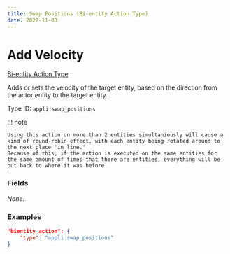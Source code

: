 ```yaml
---
title: Swap Positions (Bi-entity Action Type)
date: 2022-11-03
---
```


# Add Velocity

[Bi-entity Action Type](../bientity_action_types.md)

Adds or sets the velocity of the target entity, based on the direction from the actor entity to the target entity.

Type ID: `appli:swap_positions`

!!! note

    Using this action on more than 2 entities simultaniously will cause a kind of round-robin effect, with each entity being rotated around to the next place 'in line.'
    Because of this, if the action is executed on the same entities for the same amount of times that there are entities, everything will be put back to where it was before.


### Fields

_None._


### Examples

```json
"bientity_action": {
    "type": "appli:swap_positions"
}
```